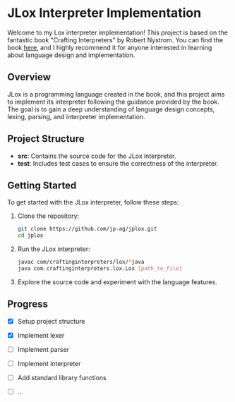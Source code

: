 # JLox Interpreter Implementation

Welcome to my Lox interpreter implementation! This project is based on the fantastic book "Crafting Interpreters" by Robert Nystrom. You can find the book [here](https://craftinginterpreters.com/), and I highly recommend it for anyone interested in learning about language design and implementation.

## Overview

JLox is a programming language created in the book, and this project aims to implement its interpreter following the guidance provided by the book. The goal is to gain a deep understanding of language design concepts, lexing, parsing, and interpreter implementation.

## Project Structure

- **src**: Contains the source code for the JLox interpreter.
- **test**: Includes test cases to ensure the correctness of the interpreter.

## Getting Started

To get started with the JLox interpreter, follow these steps:

1. Clone the repository:

    ```bash
    git clone https://github.com/jp-ag/jplox.git
    cd jplox
    ```

2. Run the JLox interpreter:

    ```bash
    javac com/craftinginterpreters/lox/*java
    java com.craftinginterpreters.lox.Lox [path_to_file]
    ```

3. Explore the source code and experiment with the language features.

## Progress

- [x] Setup project structure
- [x] Implement lexer
- [ ] Implement parser
- [ ] Implement interpreter
- [ ] Add standard library functions
- [ ] ...

